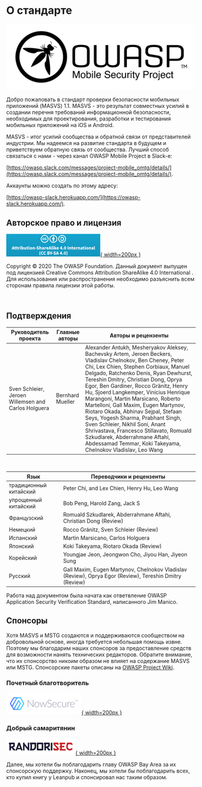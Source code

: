 # О стандарте

[![OWASP LOGO](images/OWASP_logo.png)](https://www.owasp.org)

Добро пожаловать в стандарт проверки безопасности мобильных приложений (MASVS) 1.1. MASVS - это результат совместных усилий в создании перечня требований информационной безопасности, необходимых для проектирования, разработки и тестирования мобильных приложений на iOS и Android.

MASVS - итог усилий сообщества и обратной связи от представителей индустрии. Мы надеемся на развитие стандарта в будущем и приветствуем обратную связь от сообщества. Лучший способ связаться с нами - через канал OWASP Mobile Project в Slack-e:

[https://owasp.slack.com/messages/project-mobile_omtg/details/](https://owasp.slack.com/messages/project-mobile_omtg/details/).  

Аккаунты можно создать по этому адресу:

[https://owasp-slack.herokuapp.com/](https://owasp-slack.herokuapp.com/).

## Авторское право и лицензия

[![license](images/CC-license.png){ width=200px }](https://creativecommons.org/licenses/by-sa/4.0/)

Copyright © 2020 The OWASP Foundation. Данный документ выпущен под лицензией Creative Commons Attribution ShareAlike 4.0 International . Для использования или распространения необходимо разъяснить всем сторонам правила лицензии этой работы.

<div style="page-break-after: always; visibility: hidden">
\pagebreak
</div>

## Подтверждения

| Руководитель проекта | Главные авторы | Авторы и рецензенты |
| ------- | --- | ----------------- |
| Sven Schleier, Jeroen Willemsen and Carlos Holguera | Bernhard Mueller | Alexander Antukh, Mesheryakov Aleksey, Bachevsky Artem, Jeroen Beckers, Vladislav Chelnokov, Ben Cheney, Peter Chi, Lex Chien, Stephen Corbiaux, Manuel Delgado, Ratchenko Denis, Ryan Dewhurst, Tereshin Dmitry, Christian Dong, Oprya Egor, Ben Gardiner, Rocco Gränitz, Henry Hu, Sjoerd Langkemper, Vinícius Henrique Marangoni, Martin Marsicano, Roberto Martelloni, Gall Maxim, Eugen Martynov, Riotaro Okada, Abhinav Sejpal, Stefaan Seys, Yogesh Sharma, Prabhant Singh, Sven Schleier, Nikhil Soni, Anant Shrivastava, Francesco Stillavato, Romuald Szkudlarek, Abderrahmane Aftahi, Abdessamad Temmar, Koki Takeyama, Chelnokov Vladislav, Leo Wang |

<br/>

| Язык | Переводчики и рецензенты |
| --- | ------------------------------ |
| традиционный китайский | Peter Chi, and Lex Chien, Henry Hu, Leo Wang |
| упрощенный китайский | Bob Peng, Harold Zang, Jack S |
| Французский | Romuald Szkudlarek, Abderrahmane Aftahi, Christian Dong (Review) |
| Немецкий | Rocco Gränitz, Sven Schleier (Review) |
| Испанский | Martin Marsicano, Carlos Holguera |
| Японский | Koki Takeyama, Riotaro Okada (Review) |
| Корейский | Youngjae Jeon, Jeongwon Cho, Jiyou Han, Jiyeon Sung |
| Русский | Gall Maxim, Eugen Martynov, Chelnokov Vladislav (Review), Oprya Egor (Review), Tereshin Dmitry (Review) |

Работа над документом была начата как ответвление OWASP Application Security Verification Standard, написанного Jim Manico.

## Спонсоры

Хотя MASVS и MSTG создаются и поддерживаются сообществом на добровольной основе, иногда требуется небольшая помощь извне. Поэтому мы благодарим наших спонсоров за предоставление средств для возможности нанять технических редакторов. Обратите внимание, что их спонсорство никоим образом не влияет на содержание MASVS или MSTG. Спонсорские пакеты описаны на [OWASP Project Wiki](https://www.owasp.org/index.php/OWASP_Mobile_Security_Testing_Guide#tab=Sponsorship_Packages "OWASP Mobile Security Testing Guide Sponsorship Packages").

### Почетный благотворитель

[![NowSecure](images/NowSecure_logo.png){ width=200px }](https://www.nowsecure.com/ "NowSecure")

### Добрый самаритянин

[![RandoriSec](images/Randorisec_logo.png){ width=200px }](https://www.randorisec.fr/ "RandoriSec")

Далее, мы хотели бы поблагодарить главу OWASP Bay Area за их спонсорскую поддержку. Наконец, мы хотели бы поблагодарить всех, кто купил книгу у Leanpub и спонсировал нас таким образом.
